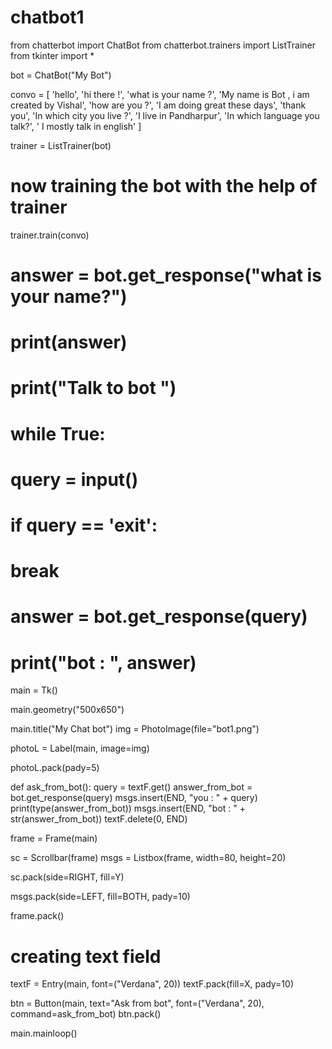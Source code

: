 # chatbot1
from chatterbot import ChatBot
from chatterbot.trainers import ListTrainer
from tkinter import *

bot = ChatBot("My Bot")

convo = [
    'hello',
    'hi there !',
    'what is your name ?',
    'My name is Bot , i am created by Vishal',
    'how are you ?',
    'I am doing great these days',
    'thank you',
    'In which city you live ?',
    'I live in Pandharpur',
    'In which language you talk?',
    ' I mostly talk in english'
]

trainer = ListTrainer(bot)

# now training the bot with the help of trainer

trainer.train(convo)

# answer = bot.get_response("what is your name?")
# print(answer)

# print("Talk to bot ")
# while True:
#     query = input()
#     if query == 'exit':
#         break
#     answer = bot.get_response(query)
#     print("bot : ", answer)

main = Tk()

main.geometry("500x650")

main.title("My Chat bot")
img = PhotoImage(file="bot1.png")

photoL = Label(main, image=img)

photoL.pack(pady=5)


def ask_from_bot():
    query = textF.get()
    answer_from_bot = bot.get_response(query)
    msgs.insert(END, "you : " + query)
    print(type(answer_from_bot))
    msgs.insert(END, "bot : " + str(answer_from_bot))
    textF.delete(0, END)


frame = Frame(main)

sc = Scrollbar(frame)
msgs = Listbox(frame, width=80, height=20)

sc.pack(side=RIGHT, fill=Y)

msgs.pack(side=LEFT, fill=BOTH, pady=10)

frame.pack()

# creating text field

textF = Entry(main, font=("Verdana", 20))
textF.pack(fill=X, pady=10)

btn = Button(main, text="Ask from bot", font=("Verdana", 20), command=ask_from_bot)
btn.pack()

main.mainloop()
